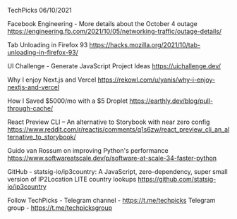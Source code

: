 TechPicks 06/10/2021

Facebook Engineering - More details about the October 4 outage
https://engineering.fb.com/2021/10/05/networking-traffic/outage-details/

Tab Unloading in Firefox 93
https://hacks.mozilla.org/2021/10/tab-unloading-in-firefox-93/

UI Challenge - Generate JavaScript Project Ideas
https://uichallenge.dev/

Why I enjoy Next.js and Vercel
https://rekowl.com/u/yanis/why-i-enjoy-nextjs-and-vercel

How I Saved $5000/mo with a $5 Droplet
https://earthly.dev/blog/pull-through-cache/

React Preview CLI – An alternative to Storybook with near zero config
https://www.reddit.com/r/reactjs/comments/q1s6zw/react_preview_cli_an_alternative_to_storybook/

Guido van Rossum on improving Python's performance
https://www.softwareatscale.dev/p/software-at-scale-34-faster-python

GitHub - statsig-io/ip3country: A JavaScript, zero-dependency, super small version of IP2Location LITE country lookups
https://github.com/statsig-io/ip3country

Follow TechPicks -
Telegram channel - https://t.me/techpicks
Telegram group - https://t.me/techpicksgroup